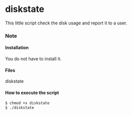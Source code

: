 # diskstate

This little script check the disk usage and report it to a user.

### Note


#### Installation

You do not have to install it.

#### Files

diskstate

#### How to execute the script

```sh
$ chmod +x diskstate
$ ./diskstate
```

